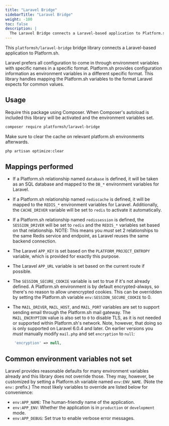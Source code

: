 ```yaml
---
title: "Laravel Bridge"
sidebarTitle: "Laravel Bridge"
weight: -100
toc: false
description: |
  The Laravel Bridge connects a Laravel-based application to Platform.sh.
---
```


This `platformsh/laravel-bridge` bridge library connects a Laravel-based
application to Platform.sh.

Laravel prefers all configuration to come in through environment variables with
specific names in a specific format. Platform.sh provides configuration information
as environment variables in a different specific format. This library handles
mapping the Platform.sh variables to the format Laravel expects for common values.

## Usage

Require this package using Composer. When Composer's autoload is included this
library will be activated and the environment variables set.

``` bash
composer require platformsh/laravel-bridge
```

Make sure to clear the cache on relevant platform.sh environments afterwards.

``` bash
php artisan optimize:clear
```


## Mappings performed

* If a Platform.sh relationship named `database` is defined, it will be taken as an SQL database and mapped to the `DB_*` environment variables for Laravel.

* If a Platform.sh relationship named `rediscache` is defined, it will be mapped to the `REDIS_*` environment variables for Laravel.  Additionally, the `CACHE_DRIVER` variable will be set to `redis` to activate it automatically.

* If a Platform.sh relationship named `redissession` is defined, the `SESSION_DRIVER` will be set to `redis` and the `REDIS_*` variables set based on that relationship. NOTE: This means you _*must*_ set 2 relationships to the same Redis service and endpoint, as Laravel reuses the same backend connection.

* The Laravel `APP_KEY` is set based on the `PLATFORM_PROJECT_ENTROPY` variable, which is provided for exactly this purpose.

* The Laravel `APP_URL` variable is set based on the current route if possible.

* The `SESSION_SECURE_COOKIE` variable is set to true if it's not already defined.  A Platform.sh environment is by default encrypted-always, so there's no reason to allow unencrypted cookies.  This can be overridden by setting the Platform.sh variable `env:SESSION_SECURE_COOKIE` to 0.

* The `MAIL_DRIVER`, `MAIL_HOST`, and `MAIL_PORT` variables are set to support sending email through the Platform.sh mail gateway.  The `MAIL_ENCRYPTION` value is also set to `0` to disable TLS, as it is not needed or supported within Platform.sh's network.  Note, however, that doing so is only supported on Laravel 6.0.4 and later.  On earlier versions you *must* manually modify `mail.php` and set `encryption` to `null`:

```php
    'encryption' => null,
```

## Common environment variables not set

Laravel provides reasonable defaults for many environment variables already and this library does not override those.  They may, however, be customized by setting a Platform.sh variable named `env:ENV_NAME`. (Note the `env:` prefix.)  The most likely variables to override are listed below for convenience:

* `env:APP_NAME`: The human-friendly name of the application.
* `env:APP_ENV`: Whether the application is in `production` or `development` mode.
* `env:APP_DEBUG`: Set true to enable verbose error messages.